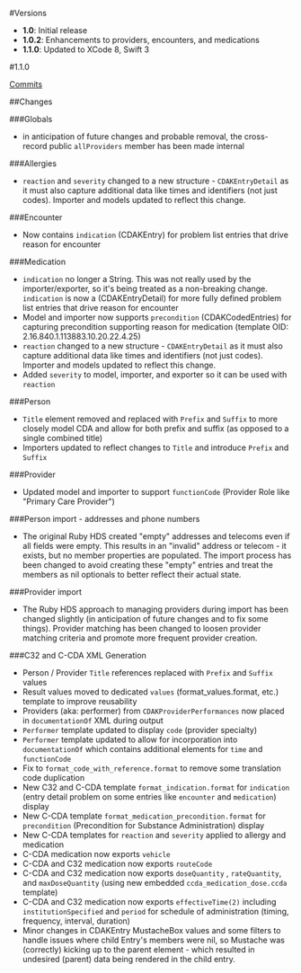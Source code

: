 #Versions

* **1.0**: Initial release
* **1.0.2**: Enhancements to providers, encounters, and medications
* **1.1.0**: Updated to XCode 8, Swift 3

#1.1.0

[Commits](https://github.com/ewhitley/CDAKit/compare/1.0...1.1.0)


##Changes

###Globals

*  in anticipation of future changes and probable removal, the cross-record public `allProviders` member has been made internal

###Allergies
*  `reaction` and `severity`  changed to a new structure - `CDAKEntryDetail` as it must also capture additional data like times and identifiers (not just codes).  Importer and models updated to reflect this change.

###Encounter

*  Now contains `indication` (CDAKEntry) for problem list entries that drive reason for encounter

###Medication

*  `indication` no longer a String. This was not really used by the importer/exporter, so it's being treated as a non-breaking change. `indication` is now a (CDAKEntryDetail) for more fully defined problem list entries that drive reason for encounter
*  Model and importer now supports `precondition` (CDAKCodedEntries) for capturing precondition supporting reason for medication (template OID: 2.16.840.1.113883.10.20.22.4.25)
*  `reaction` changed to a new structure - `CDAKEntryDetail` as it must also capture additional data like times and identifiers (not just codes).  Importer and models updated to reflect this change.
*  Added `severity`  to model, importer, and exporter so it can be used with `reaction`

###Person

*  `Title` element removed and replaced with `Prefix` and `Suffix` to more closely model CDA and allow for both prefix and suffix (as opposed to a single combined title)
*  Importers updated to reflect changes to `Title` and introduce `Prefix` and `Suffix`

###Provider

*  Updated model and importer to support `functionCode` (Provider Role like "Primary Care Provider")

###Person import - addresses and phone numbers

*  The original Ruby HDS created "empty" addresses and telecoms even if all fields were empty. This results in an "invalid" address or telecom - it exists, but no member properties are populated.  The import process has been changed to avoid creating these "empty" entries and treat the members as nil optionals to better reflect their actual state.

###Provider import

*  The Ruby HDS approach to managing providers during import has been changed slightly (in anticipation of future changes and to fix some things). Provider matching has been changed to loosen provider matching criteria and promote more frequent provider creation.


###C32 and C-CDA XML Generation

* Person / Provider `Title` references replaced with `Prefix` and `Suffix` values
* Result values moved to dedicated `values` (format_values.format, etc.) template to improve reusability
* Providers (aka: performer) from `CDAKProviderPerformances` now placed in `documentationOf` XML during output
* `Performer` template updated to display `code` (provider specialty)
* `Performer` template updated to allow for incorporation into `documentationOf` which contains additional elements for `time` and `functionCode`
* Fix to `format_code_with_reference.format` to remove some translation code duplication
* New C32 and C-CDA template `format_indication.format` for `indication` (entry detail problem on some entries like `encounter` and `medication`) display
* New C-CDA template `format_medication_precondition.format` for `precondition` (Precondition for Substance Administration) display
* New C-CDA templates for `reaction` and `severity` applied to allergy and medication
* C-CDA medication now exports `vehicle`
* C-CDA and C32 medication now exports `routeCode`
* C-CDA and C32 medication now exports `doseQuantity` , `rateQuantity`, and `maxDoseQuantity` (using new embedded `ccda_medication_dose.ccda` template)
* C-CDA and C32 medication now exports `effectiveTime(2)` including `institutionSpecified` and `period` for schedule of administration (timing, frequency, interval, duration)
* Minor changes in CDAKEntry MustacheBox values and some filters to handle issues where child Entry's members were nil, so Mustache was (correctly) kicking up to the parent element - which resulted in undesired (parent) data being rendered in the child entry.

